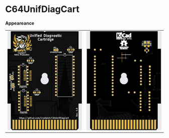 # C64UnifDiagCart

**Appeareance**

|||
|:---:|:---:|
|![PCB](./files/UnifA.PNG)|![PCB](./files/UnifB.PNG)|
